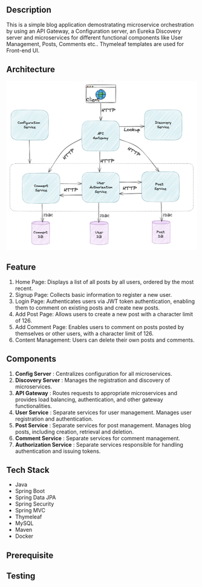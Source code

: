 ## Description

This is a simple blog application demostratating microservice orchestration by using an API Gateway, a Configuration server, an Eureka Discovery server and microservices for different functional components like User Management, Posts, Comments etc..  Thymeleaf templates are used for Front-end UI.

## Architecture
![Microservice Orchestration Architecure](images/architecture.png)

## Feature

1. Home Page: Displays a list of all posts by all users, ordered by the most recent.
2. Signup Page: Collects basic information to register a new user.
3. Login Page: Authenticates users via JWT token authentication, enabling them to comment on existing posts and create new posts.
4. Add Post Page: Allows users to create a new post with a character limit of 126.
5. Add Comment Page: Enables users to comment on posts posted by themselves or other users, with a character limit of 126.
6. Content Management: Users can delete their own posts and comments.

## Components

1. **Config Server** : Centralizes configuration for all microservices.
2. **Discovery Server** : Manages the registration and discovery of microservices.
3. **API Gateway** : Routes requests to appropriate microservices and provides load balancing, authentication, and other gateway functionalities.
4. **User Service** : Separate services for user management. Manages user registration and authentication.
5. **Post Service** : Separate services for post management. Manages blog posts, including creation, retrieval and deletion.
6. **Comment Service** : Separate services for comment management.
7. **Authorization Service** : Separate services responsible for handling authentication and issuing tokens. 

## Tech Stack

- Java
- Spring Boot
- Spring Data JPA
- Spring Security
- Spring MVC
- Thymeleaf
- MySQL
- Maven
- Docker

## Prerequisite


## Testing


